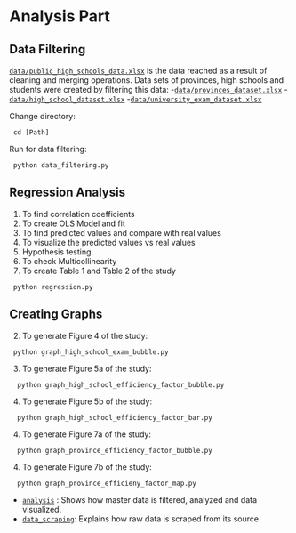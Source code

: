 # Analysis Part

## Data Filtering
[`data/public_high_schools_data.xlsx`](https://github.com/asen16/high-schools-analysis/blob/main/analysis/data/public_high_schools_data.xlsx) is the data reached as a result of cleaning and merging operations. Data sets of provinces, high schools and students were created by filtering this data:
-[`data/provinces_dataset.xlsx`](https://github.com/asen16/high-schools-analysis/blob/main/analysis/data/provinces_dataset.xlsx)
-[`data/high_school_dataset.xlsx`](https://github.com/asen16/high-schools-analysis/blob/main/analysis/data/high_school_dataset.xlsx)
-[`data/university_exam_dataset.xlsx`](https://github.com/asen16/high-schools-analysis/blob/main/analysis/data/university_exam_dataset.xlsx)


Change directory:

  ```pyfunctiontypecomment
   cd [Path]
   ```
Run for data filtering:

  ```pyfunctiontypecomment
   python data_filtering.py
   ```

## Regression Analysis

1. To find correlation coefficients
2. To create OLS Model and fit
3. To find predicted values and compare with real values
4. To visualize the predicted values vs real values
5. Hypothesis testing 
6. To check Multicollinearity
7. To create Table 1 and Table 2 of the study

  ```pyfunctiontypecomment
   python regression.py
   ```


## Creating Graphs



2. To generate Figure 4 of the study:


  ```pyfunctiontypecomment
   python graph_high_school_exam_bubble.py
   ```

3. To generate Figure 5a of the study:

 ```pyfunctiontypecomment
   python graph_high_school_efficiency_factor_bubble.py
   ```
   
4. To generate Figure 5b of the study:

 ```pyfunctiontypecomment
   python graph_high_school_efficiency_factor_bar.py
   ```
   
4. To generate Figure 7a of the study:

 ```pyfunctiontypecomment
   python graph_province_efficiency_factor_bubble.py
   ```
4. To generate Figure 7b of the study:

 ```pyfunctiontypecomment
   python graph_province_efficieny_factor_map.py
   ```

- [`analysis`](https://github.com/asen16/high-schools-analysis/tree/main/analysis) : Shows how master data is filtered, analyzed and data visualized.
- [`data_scraping`](https://github.com/asen16/high-schools-analysis/tree/main/data_scraping): Explains how raw data is scraped from its source.

